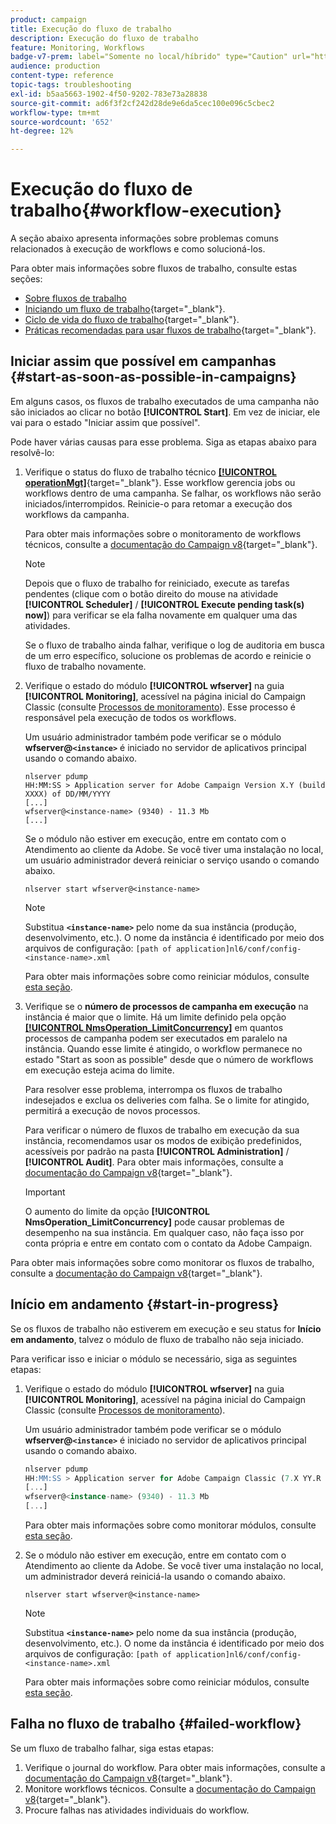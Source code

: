 ```yaml
---
product: campaign
title: Execução do fluxo de trabalho
description: Execução do fluxo de trabalho
feature: Monitoring, Workflows
badge-v7-prem: label="Somente no local/híbrido" type="Caution" url="https://experienceleague.adobe.com/docs/campaign-classic/using/installing-campaign-classic/architecture-and-hosting-models/hosting-models-lp/hosting-models.html?lang=pt-BR" tooltip="Aplica-se somente a implantações locais e híbridas"
audience: production
content-type: reference
topic-tags: troubleshooting
exl-id: b5aa5663-1902-4f50-9202-783e73a28838
source-git-commit: ad6f3f2cf242d28de9e6da5cec100e096c5cbec2
workflow-type: tm+mt
source-wordcount: '652'
ht-degree: 12%

---
```


# Execução do fluxo de trabalho{#workflow-execution}



A seção abaixo apresenta informações sobre problemas comuns relacionados à execução de workflows e como solucioná-los.

Para obter mais informações sobre fluxos de trabalho, consulte estas seções:

* [Sobre fluxos de trabalho](../../workflow/using/about-workflows.md)
* [Iniciando um fluxo de trabalho](https://experienceleague.adobe.com/docs/campaign/automation/workflows/executing-a-workflow/start-a-workflow.html?lang=pt-BR){target="_blank"}.
* [Ciclo de vida do fluxo de trabalho](https://experienceleague.adobe.com/docs/campaign/automation/workflows/introduction/about-workflows.html?lang=pt-BR){target="_blank"}.
* [Práticas recomendadas para usar fluxos de trabalho](https://experienceleague.adobe.com/docs/campaign/automation/workflows/introduction/workflow-best-practices.html){target="_blank"}.

## Iniciar assim que possível em campanhas {#start-as-soon-as-possible-in-campaigns}

Em alguns casos, os fluxos de trabalho executados de uma campanha não são iniciados ao clicar no botão **[!UICONTROL Start]**. Em vez de iniciar, ele vai para o estado &quot;Iniciar assim que possível&quot;.

Pode haver várias causas para esse problema. Siga as etapas abaixo para resolvê-lo:

1. Verifique o status do fluxo de trabalho técnico [**[!UICONTROL operationMgt]**](https://experienceleague.adobe.com/docs/campaign/automation/workflows/introduction/wf-type/technical-workflows.html){target="_blank"}. Esse workflow gerencia jobs ou workflows dentro de uma campanha. Se falhar, os workflows não serão iniciados/interrompidos. Reinicie-o para retomar a execução dos workflows da campanha.

   Para obter mais informações sobre o monitoramento de workflows técnicos, consulte a [documentação do Campaign v8](https://experienceleague.adobe.com/docs/campaign/automation/workflows/monitoring-workflows/monitor-technical-workflows.html?lang=pt-BR){target="_blank"}.

   >[!NOTE]
   >
   >Depois que o fluxo de trabalho for reiniciado, execute as tarefas pendentes (clique com o botão direito do mouse na atividade **[!UICONTROL Scheduler]** / **[!UICONTROL Execute pending task(s) now]**) para verificar se ela falha novamente em qualquer uma das atividades.

   Se o fluxo de trabalho ainda falhar, verifique o log de auditoria em busca de um erro específico, solucione os problemas de acordo e reinicie o fluxo de trabalho novamente.

1. Verifique o estado do módulo **[!UICONTROL wfserver]** na guia **[!UICONTROL Monitoring]**, acessível na página inicial do Campaign Classic (consulte [Processos de monitoramento](../../production/using/monitoring-processes.md)). Esse processo é responsável pela execução de todos os workflows.

   Um usuário administrador também pode verificar se o módulo **wfserver@`<instance>`** é iniciado no servidor de aplicativos principal usando o comando abaixo.

   ```
   nlserver pdump
   HH:MM:SS > Application server for Adobe Campaign Version X.Y (build XXXX) of DD/MM/YYYY
   [...]
   wfserver@<instance-name> (9340) - 11.3 Mb
   [...]
   ```

   Se o módulo não estiver em execução, entre em contato com o Atendimento ao cliente da Adobe. Se você tiver uma instalação no local, um usuário administrador deverá reiniciar o serviço usando o comando abaixo.

   ```
   nlserver start wfserver@<instance-name>
   ```

   >[!NOTE]
   >
   >Substitua **`<instance-name>`** pelo nome da sua instância (produção, desenvolvimento, etc.). O nome da instância é identificado por meio dos arquivos de configuração:
   >`[path of application]nl6/conf/config-<instance-name>.xml`

   Para obter mais informações sobre como reiniciar módulos, consulte [esta seção](../../production/using/usual-commands.md#module-launch-commands).

1. Verifique se o **número de processos de campanha em execução** na instância é maior que o limite. Há um limite definido pela opção [**[!UICONTROL NmsOperation_LimitConcurrency]**](../../installation/using/configuring-campaign-options.md#campaign-e-workflow-management) em quantos processos de campanha podem ser executados em paralelo na instância. Quando esse limite é atingido, o workflow permanece no estado &quot;Start as soon as possible&quot; desde que o número de workflows em execução esteja acima do limite.

   Para resolver esse problema, interrompa os fluxos de trabalho indesejados e exclua os deliveries com falha. Se o limite for atingido, permitirá a execução de novos processos.

   Para verificar o número de fluxos de trabalho em execução da sua instância, recomendamos usar os modos de exibição predefinidos, acessíveis por padrão na pasta **[!UICONTROL Administration]** / **[!UICONTROL Audit]**. Para obter mais informações, consulte a [documentação do Campaign v8](https://experienceleague.adobe.com/docs/campaign/automation/workflows/monitoring-workflows/monitor-workflow-execution.html){target="_blank"}.

   >[!IMPORTANT]
   >
   >O aumento do limite da opção **[!UICONTROL NmsOperation_LimitConcurrency]** pode causar problemas de desempenho na sua instância. Em qualquer caso, não faça isso por conta própria e entre em contato com o contato da Adobe Campaign.

Para obter mais informações sobre como monitorar os fluxos de trabalho, consulte a [documentação do Campaign v8](https://experienceleague.adobe.com/docs/campaign/automation/workflows/monitoring-workflows/monitor-workflow-execution.html){target="_blank"}.

## Início em andamento {#start-in-progress}

Se os fluxos de trabalho não estiverem em execução e seu status for **Início em andamento**, talvez o módulo de fluxo de trabalho não seja iniciado.

Para verificar isso e iniciar o módulo se necessário, siga as seguintes etapas:

1. Verifique o estado do módulo **[!UICONTROL wfserver]** na guia **[!UICONTROL Monitoring]**, acessível na página inicial do Campaign Classic (consulte [Processos de monitoramento](../../production/using/monitoring-processes.md)).

   Um usuário administrador também pode verificar se o módulo **wfserver@`<instance>`** é iniciado no servidor de aplicativos principal usando o comando abaixo.

   ```sql
   nlserver pdump
   HH:MM:SS > Application server for Adobe Campaign Classic (7.X YY.R build XXX@SHA1) of DD/MM/YYYY
   [...]
   wfserver@<instance-name> (9340) - 11.3 Mb
   [...]
   ```

   Para obter mais informações sobre como monitorar módulos, consulte [esta seção](../../production/using/usual-commands.md#monitoring-commands-).

1. Se o módulo não estiver em execução, entre em contato com o Atendimento ao cliente da Adobe. Se você tiver uma instalação no local, um administrador deverá reiniciá-la usando o comando abaixo.

   ```
   nlserver start wfserver@<instance-name>
   ```

   >[!NOTE]
   >
   >Substitua **`<instance-name>`** pelo nome da sua instância (produção, desenvolvimento, etc.). O nome da instância é identificado por meio dos arquivos de configuração:
   >`[path of application]nl6/conf/config-<instance-name>.xml`

   Para obter mais informações sobre como reiniciar módulos, consulte [esta seção](../../production/using/usual-commands.md#module-launch-commands).

## Falha no fluxo de trabalho {#failed-workflow}

Se um fluxo de trabalho falhar, siga estas etapas:

1. Verifique o journal do workflow. Para obter mais informações, consulte a [documentação do Campaign v8](https://experienceleague.adobe.com/docs/campaign/automation/workflows/monitoring-workflows/monitor-workflow-execution.html){target="_blank"}.
1. Monitore workflows técnicos. Consulte a [documentação do Campaign v8](https://experienceleague.adobe.com/docs/campaign/automation/workflows/monitoring-workflows/monitor-technical-workflows.html?lang=pt-BR){target="_blank"}.
1. Procure falhas nas atividades individuais do workflow.

